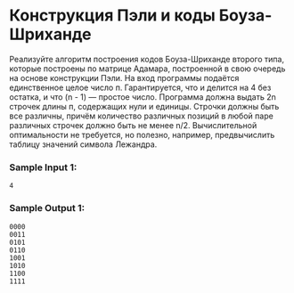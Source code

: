 # Конструкция Пэли и коды Боуза-Шриханде

Реализуйте алгоритм построения кодов Боуза-Шриханде второго типа, которые построены по матрице Адамара, построенной в свою очередь на основе конструкции Пэли. На вход программы подаётся единственное целое число п. Гарантируется, что и делится на 4 без остатка, и что (n - 1) — простое число. Программа должна выдать 2n строчек длины п, содержащих нули и единицы. Строчки должны быть все различны, причём количество различных позиций в любой паре различных строчек должно быть не менее n/2.
Вычислительной оптимальности не требуется, но полезно, например, предвычислить таблицу значений символа Лежандра.
### Sample Input 1:
```
4
```

### Sample Output 1:
```
0000
0011
0101
0110
1001
1010
1100
1111
```
